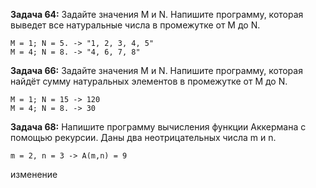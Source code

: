 **Задача 64:** Задайте значения M и N. Напишите программу, которая выведет все натуральные числа в промежутке от M до N.
```
M = 1; N = 5. -> "1, 2, 3, 4, 5"
M = 4; N = 8. -> "4, 6, 7, 8"
```

**Задача 66:** Задайте значения M и N. Напишите программу, которая найдёт сумму натуральных элементов в промежутке от M до N.
```
M = 1; N = 15 -> 120
M = 4; N = 8. -> 30
```

**Задача 68:** Напишите программу вычисления функции Аккермана с помощью рекурсии. Даны два неотрицательных числа m и n.
```
m = 2, n = 3 -> A(m,n) = 9
```

изменение
